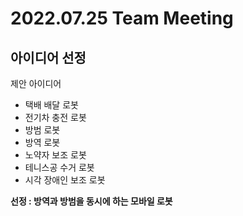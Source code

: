 # 2022.07.25 Team Meeting  

## 아이디어 선정
제안 아이디어  
* 택배 배달 로봇  
* 전기차 충전 로봇  
* 방범 로봇  
* 방역 로봇  
* 노약자 보조 로봇  
* 테니스공 수거 로봇
* 시각 장애인 보조 로봇


**선정 : 방역과 방범을 동시에 하는 모바일 로봇**  
